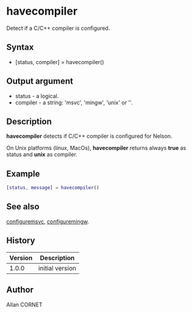 # havecompiler

Detect if a C/C++ compiler is configured.

## Syntax

- [status, compiler] = havecompiler()

## Output argument

- status - a logical.
- compiler - a string: 'msvc', 'mingw', 'unix' or ''.

## Description

  <p><b>havecompiler</b> detects if C/C++ compiler is configured for Nelson.</p>
  <p>On Unix platforms (linux, MacOs), <b>havecompiler</b> returns always <b>true</b> as status and <b>unix</b> as compiler.</p>

## Example

```matlab
[status, message] = havecompiler()
```

## See also

[configuremsvc](configuremsvc.md), [configuremingw](configuremingw.md).

## History

| Version | Description     |
| ------- | --------------- |
| 1.0.0   | initial version |

## Author

Allan CORNET
